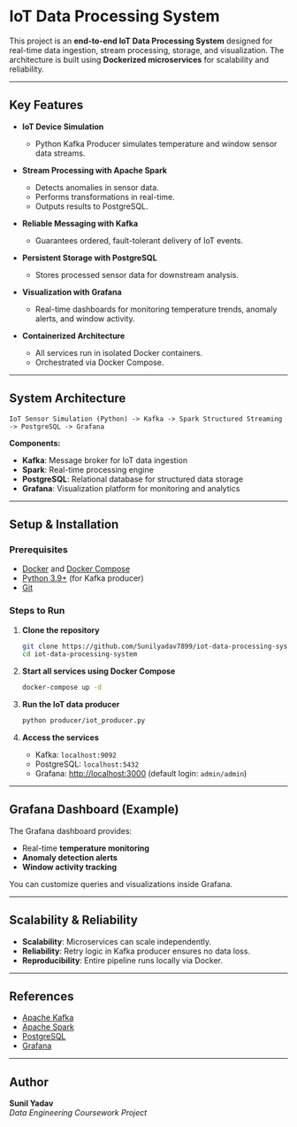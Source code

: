 # IoT Data Processing System

This project is an **end-to-end IoT Data Processing System** designed for real-time data ingestion, stream processing, storage, and visualization. The architecture is built using **Dockerized microservices** for scalability and reliability.

---

##  Key Features

- **IoT Device Simulation**  
  - Python Kafka Producer simulates temperature and window sensor data streams.

- **Stream Processing with Apache Spark**  
  - Detects anomalies in sensor data.  
  - Performs transformations in real-time.  
  - Outputs results to PostgreSQL.

- **Reliable Messaging with Kafka**  
  - Guarantees ordered, fault-tolerant delivery of IoT events.

- **Persistent Storage with PostgreSQL**  
  - Stores processed sensor data for downstream analysis.

- **Visualization with Grafana**  
  - Real-time dashboards for monitoring temperature trends, anomaly alerts, and window activity.

- **Containerized Architecture**  
  - All services run in isolated Docker containers.  
  - Orchestrated via Docker Compose.

---

## System Architecture

```
IoT Sensor Simulation (Python) -> Kafka -> Spark Structured Streaming -> PostgreSQL -> Grafana
```

**Components:**
- **Kafka**: Message broker for IoT data ingestion  
- **Spark**: Real-time processing engine  
- **PostgreSQL**: Relational database for structured data storage  
- **Grafana**: Visualization platform for monitoring and analytics  

---

## Setup & Installation

### Prerequisites
- [Docker](https://www.docker.com/) and [Docker Compose](https://docs.docker.com/compose/)  
- [Python 3.9+](https://www.python.org/) (for Kafka producer)  
- [Git](https://git-scm.com/)

### Steps to Run

1. **Clone the repository**
   ```bash
   git clone https://github.com/Sunilyadav7899/iot-data-processing-system.git
   cd iot-data-processing-system
   ```

2. **Start all services using Docker Compose**
   ```bash
   docker-compose up -d
   ```

3. **Run the IoT data producer**
   ```bash
   python producer/iot_producer.py
   ```

4. **Access the services**
   - Kafka: `localhost:9092`  
   - PostgreSQL: `localhost:5432`  
   - Grafana: [http://localhost:3000](http://localhost:3000) (default login: `admin/admin`)  

---

## Grafana Dashboard (Example)

The Grafana dashboard provides:
- Real-time **temperature monitoring**  
- **Anomaly detection alerts**  
- **Window activity tracking**  

You can customize queries and visualizations inside Grafana.

---


##  Scalability & Reliability

- **Scalability**: Microservices can scale independently.  
- **Reliability**: Retry logic in Kafka producer ensures no data loss.  
- **Reproducibility**: Entire pipeline runs locally via Docker.  

---

##  References

- [Apache Kafka](https://kafka.apache.org/)  
- [Apache Spark](https://spark.apache.org/)  
- [PostgreSQL](https://www.postgresql.org/)  
- [Grafana](https://grafana.com/)  

---

## Author

**Sunil Yadav**  
_Data Engineering Coursework Project_  
